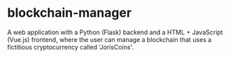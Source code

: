 # blockchain-manager
A web application with a Python (Flask) backend and a HTML + JavaScript (Vue.js) frontend, where the user can manage a blockchain that uses a fictitious cryptocurrency called 'JorisCoins'.   
